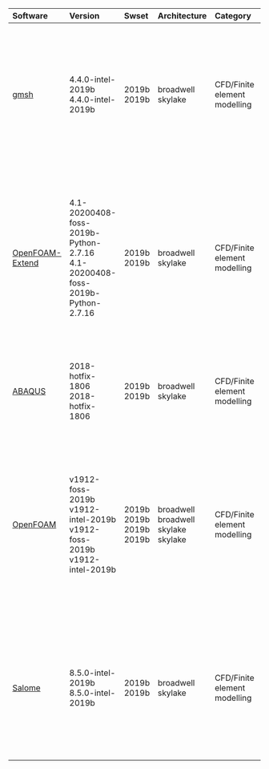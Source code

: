 | Software                                                                  | Version                                                                               | Swset                                   | Architecture                                        | Category                            | Clusters    | Description                                                                                                                                                                                                                                      |
|:--------------------------------------------------------------------------|:--------------------------------------------------------------------------------------|:----------------------------------------|:----------------------------------------------------|:------------------------------------|:------------|:-------------------------------------------------------------------------------------------------------------------------------------------------------------------------------------------------------------------------------------------------|
| <p><a href=http://gmsh.info/>gmsh</a></p>                                 | <p>4.4.0-intel-2019b<br>4.4.0-intel-2019b</p>                                         | <p>2019b<br>2019b</p>                   | <p>broadwell<br>skylake</p>                         | <p>CFD/Finite element modelling</p> | <p>iris</p> | Salome is an open-source software that provides a generic Pre- and Post-Processing platform for numerical simulation. It is based on an open and flexible architecture made of reusable components.                                              |
| <p><a href=http://www.extend-project.de/>OpenFOAM-Extend</a></p>          | <p>4.1-20200408-foss-2019b-Python-2.7.16<br>4.1-20200408-foss-2019b-Python-2.7.16</p> | <p>2019b<br>2019b</p>                   | <p>broadwell<br>skylake</p>                         | <p>CFD/Finite element modelling</p> | <p>iris</p> | OpenFOAM is a free, open source CFD software package. OpenFOAM has an extensive range of features to solve anything from complex fluid flows involving chemical reactions, turbulence and heat transfer, to solid dynamics and electromagnetics. |
| <p><a href=http://www.simulia.com/products/abaqus_fea.html>ABAQUS</a></p> | <p>2018-hotfix-1806<br>2018-hotfix-1806</p>                                           | <p>2019b<br>2019b</p>                   | <p>broadwell<br>skylake</p>                         | <p>CFD/Finite element modelling</p> | <p>iris</p> | Finite Element Analysis software for modeling, visualization and best-in-class implicit and explicit dynamics FEA.                                                                                                                               |
| <p><a href=https://www.openfoam.com/>OpenFOAM</a></p>                     | <p>v1912-foss-2019b<br>v1912-intel-2019b<br>v1912-foss-2019b<br>v1912-intel-2019b</p> | <p>2019b<br>2019b<br>2019b<br>2019b</p> | <p>broadwell<br>broadwell<br>skylake<br>skylake</p> | <p>CFD/Finite element modelling</p> | <p>iris</p> | OpenFOAM is a free, open source CFD software package. OpenFOAM has an extensive range of features to solve anything from complex fluid flows involving chemical reactions, turbulence and heat transfer, to solid dynamics and electromagnetics. |
| <p><a href=https://www.salome-platform.org/>Salome</a></p>                | <p>8.5.0-intel-2019b<br>8.5.0-intel-2019b</p>                                         | <p>2019b<br>2019b</p>                   | <p>broadwell<br>skylake</p>                         | <p>CFD/Finite element modelling</p> | <p>iris</p> | Salome is an open-source software that provides a generic Pre- and Post-Processing platform for numerical simulation. It is based on an open and flexible architecture made of reusable components.                                              |